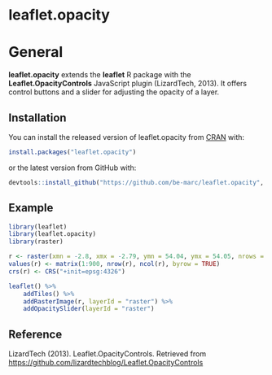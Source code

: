 
<!-- README.md is generated from README.Rmd. Please edit that file -->

# leaflet.opacity

# General

**leaflet.opacity** extends the **leaflet** R package with the
**Leaflet.OpacityControls** JavaScript plugin (LizardTech, 2013). It
offers control buttons and a slider for adjusting the opacity of a
layer.

## Installation

You can install the released version of leaflet.opacity from
[CRAN](https://CRAN.R-project.org) with:

``` r
install.packages("leaflet.opacity")
```

or the latest version from GitHub
with:

``` r
devtools::install_github("https://github.com/be-marc/leaflet.opacity", dependencies=TRUE)
```

## Example

``` r
library(leaflet)
library(leaflet.opacity)
library(raster)

r <- raster(xmn = -2.8, xmx = -2.79, ymn = 54.04, ymx = 54.05, nrows = 30, ncols = 30)
values(r) <- matrix(1:900, nrow(r), ncol(r), byrow = TRUE)
crs(r) <- CRS("+init=epsg:4326")

leaflet() %>%
    addTiles() %>%
    addRasterImage(r, layerId = "raster") %>%
    addOpacitySlider(layerId = "raster")
```

## Reference

LizardTech (2013). Leaflet.OpacityControls. Retrieved from
<https://github.com/lizardtechblog/Leaflet.OpacityControls>
